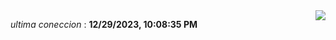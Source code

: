 

<div style="display: flex; justify-content: space-between;">
 <p align="right"><i>ultima coneccion</i> : <b>12/29/2023, 10:08:35 PM</b></p> 
 <img src="https://img.shields.io/badge/GitHub%20Action%20Status-Online-brightgreen?style=flat&logo=githubactions&logoColor=%23ffffff&labelColor=%23181717&color=%232088FF" />
</div>



